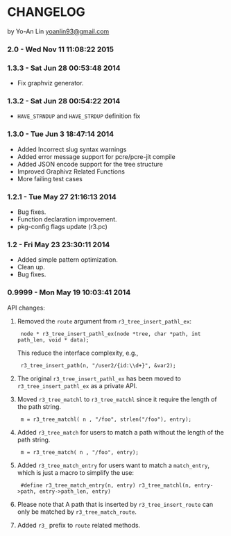 # CHANGELOG

by Yo-An Lin <yoanlin93@gmail.com>


### 2.0 - Wed Nov 11 11:08:22 2015




### 1.3.3  - Sat Jun 28 00:53:48 2014

- Fix graphviz generator.


### 1.3.2  - Sat Jun 28 00:54:22 2014

- `HAVE_STRNDUP` and `HAVE_STRDUP` definition fix

### 1.3.0  - Tue Jun  3 18:47:14 2014

- Added Incorrect slug syntax warnings
- Added error message support for pcre/pcre-jit compile
- Added JSON encode support for the tree structure
- Improved Graphivz Related Functions
- More failing test cases

### 1.2.1  - Tue May 27 21:16:13 2014

- Bug fixes.
- Function declaration improvement.
- pkg-config flags update (r3.pc)

### 1.2    - Fri May 23 23:30:11 2014

- Added simple pattern optimization.
- Clean up.
- Bug fixes.

### 0.9999 - Mon May 19 10:03:41 2014

API changes:

1. Removed the `route` argument from `r3_tree_insert_pathl_ex`:

        node * r3_tree_insert_pathl_ex(node *tree, char *path, int path_len, void * data);

    This reduce the interface complexity, e.g.,

        r3_tree_insert_path(n, "/user2/{id:\\d+}", &var2);

2. The original `r3_tree_insert_pathl_ex` has been moved to `r3_tree_insert_pathl_ex` as a private API.

3. Moved `r3_tree_matchl` to `r3_tree_matchl` since it require the length of the path string.

        m = r3_tree_matchl( n , "/foo", strlen("/foo"), entry);

4. Added `r3_tree_match` for users to match a path without the length of the path string.

        m = r3_tree_match( n , "/foo", entry);

5. Added `r3_tree_match_entry` for users want to match a `match_entry`, which is just a macro to simplify the use:


        #define r3_tree_match_entry(n, entry) r3_tree_matchl(n, entry->path, entry->path_len, entry)


6. Please note that A path that is inserted by `r3_tree_insert_route` can only be matched by `r3_tree_match_route`.

7. Added `r3_` prefix to `route` related methods.


